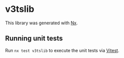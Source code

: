 # v3tslib

This library was generated with [Nx](https://nx.dev).

## Running unit tests

Run `nx test v3tslib` to execute the unit tests via [Vitest](https://vitest.dev/).
